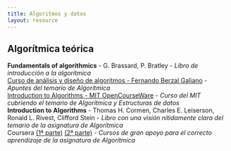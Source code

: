 ```yaml
---
title: Algoritmos y datos
layout: resource
---
```


## Algorítmica teórica
**Fundamentals of algorithmics** - G. Brassard, P. Bratley - *Libro de introducción a la algorítmica*  
[Curso de análisis y diseño de algoritmos - Fernando Berzal Galiano](http://elvex.ugr.es/decsai/algorithms/) - *Apuntes del temario de Algorítmica*  
[Introduction to Algorithms - MIT OpenCourseWare](https://www.youtube.com/playlist?list=PLUl4u3cNGP61Oq3tWYp6V_F-5jb5L2iHb) - *Curso del MIT cubriendo el temario de Algorítmica y Estructuras de datos*  
**Introduction to Algorithms** - Thomas H. Cormen, Charles E. Leiserson, Ronald L. Rivest, Clifford Stein - *Libro con una visión nítidamente clara del temario de la asignatura de Algorítmica*  
Coursera [(1ª parte)](https://www.coursera.org/course/algo) [(2ª parte)](https://www.coursera.org/course/algo2) - *Cursos de gran apoyo para el correcto aprendizaje de la asignatura de Algorítmica*
